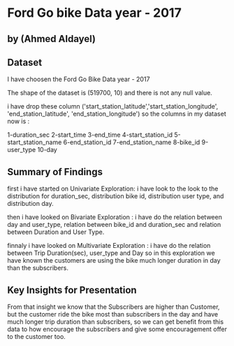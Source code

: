 # Ford Go bike Data year - 2017
## by (Ahmed Aldayel)


## Dataset
I have choosen the Ford Go Bike Data year - 2017

The shape of the dataset is (519700, 10) and there is not any null value.

i have drop these column ('start_station_latitude','start_station_longitude', 'end_station_latitude', 'end_station_longitude') so the columns in my dataset now is :

1-duration_sec
2-start_time
3-end_time
4-start_station_id
5-start_station_name
6-end_station_id
7-end_station_name
8-bike_id
9-user_type
10-day


## Summary of Findings

first i have started on Univariate Exploration: i have look to the look to the distribution for duration_sec, distribution bike id, distribution user type, and distribution day.

then i have looked on Bivariate Exploration : i have do the relation between day and user_type, relation between bike_id and duration_sec and relation between Duration and User Type.

finnaly i have looked on Multivariate Exploration : i have do the relation between Trip Duration(sec), user_type and Day so in this exploration we have known the customers are using the bike much longer duration in day than the subscribers.

## Key Insights for Presentation
From that insight we know that the Subscribers are higher than Customer, but the customer ride the bike most than subscribers in the day and have much longer trip duration than subscribers, so we can get benefit from this data to how encourage the subscribers and give some encouragement offer to the customer too.